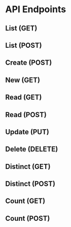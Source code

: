 # API Endpoints

## List (GET)

## List (POST)

## Create (POST)

## New (GET)

## Read (GET)

## Read (POST)

## Update (PUT)

## Delete (DELETE)

## Distinct (GET)

## Distinct (POST)

## Count (GET)

## Count (POST)
